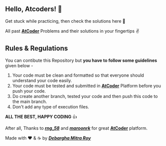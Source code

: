 ## Hello, Atcoders!  👋

Get stuck while practicing, then check the solutions here 🙂

All past <a href = "https://atcoder.jp/">**AtCoder**</a> Problems and their solutions in your fingertips ✌

<!-- *** -->

## Rules & Regulations

You can contibute this Repository but **you have to follow some guidelines** given below -

1. Your code must be clean and formatted so that everyone should understand your code easily.
2. Your code must be tested and submitted in <a href = "https://atcoder.jp/">**AtCoder**</a> Platform before you push your code.
3. Do create another branch, tested your code and then push this code to the main branch.
4. Don't add any type of execution files.

<!-- *** -->

**ALL THE BEST, HAPPY CODING** 👍

After all, Thanks to <a href = "https://atcoder.jp/users/rng_58">***rng_58***</a> and <a href = "https://atcoder.jp/users/maroonrk">***maroonrk***</a> for great <a href = "https://atcoder.jp/">**AtCoder**</a> platform.

Made with ❤️ & ☕ by <a href = "https://atcoder.jp/users/debarghamitraroy">***Debargha Mitra Roy***</a>